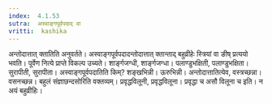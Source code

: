 ```yaml
---
index:  4.1.53
sutra:  अस्वाङ्गपूर्वपदाद् वा
vritti:  kashika 
---
```


अन्तोदात्तात् क्तातिति अनुवर्तते। अस्वाङ्गपूर्वपदादन्तोदात्तात् क्तान्ताद् बहुव्रीहेः स्त्रियां वा ङीष् प्रत्ययो भवति। पूर्वेण नित्ये प्राप्ते विकल्प उच्यते। शार्ङ्गजग्धी, शार्ङ्गजग्धा। पलाण्डुभक्षिती, पलाण्डुभक्षिता। सुरापीती, सुरापीता। अस्वाङ्गपूर्वपदातिति किम्? शङ्खभिन्नी। ऊरुभिन्नी। अन्तोदात्तातित्येव, वस्त्रच्छन्ना। वसनच्छन्न। बहुलं संज्ञाछन्दसोरिति वक्तव्यम्। प्रवृद्धविलूनी, प्रवृद्धविलूना। प्रवृद्धा च असौ विलूना च इति। न अयं बहुव्रीहिः।

